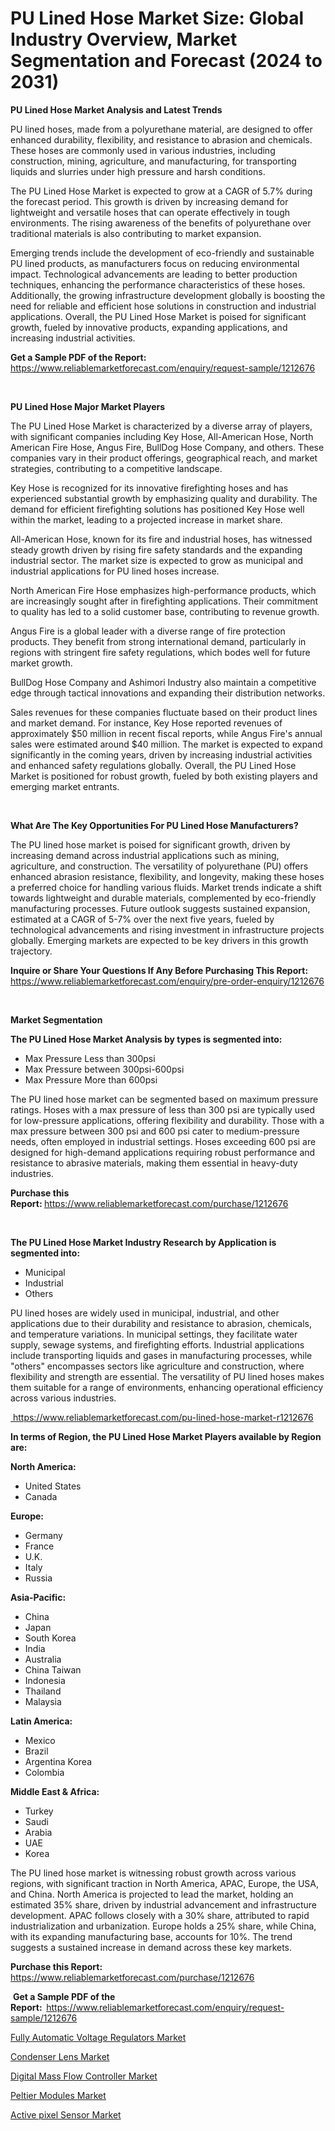 <p><h1>PU Lined Hose Market Size: Global Industry Overview, Market Segmentation and Forecast (2024 to 2031)</h1></p><p><strong>PU Lined Hose Market Analysis and Latest Trends</strong></p>
<p><p>PU lined hoses, made from a polyurethane material, are designed to offer enhanced durability, flexibility, and resistance to abrasion and chemicals. These hoses are commonly used in various industries, including construction, mining, agriculture, and manufacturing, for transporting liquids and slurries under high pressure and harsh conditions.</p><p>The PU Lined Hose Market is expected to grow at a CAGR of 5.7% during the forecast period. This growth is driven by increasing demand for lightweight and versatile hoses that can operate effectively in tough environments. The rising awareness of the benefits of polyurethane over traditional materials is also contributing to market expansion. </p><p>Emerging trends include the development of eco-friendly and sustainable PU lined products, as manufacturers focus on reducing environmental impact. Technological advancements are leading to better production techniques, enhancing the performance characteristics of these hoses. Additionally, the growing infrastructure development globally is boosting the need for reliable and efficient hose solutions in construction and industrial applications. Overall, the PU Lined Hose Market is poised for significant growth, fueled by innovative products, expanding applications, and increasing industrial activities.</p></p>
<p><strong>Get a Sample PDF of the Report:&nbsp;</strong> <a href="https://www.reliablemarketforecast.com/enquiry/request-sample/1212676?utm_campaign=1110&utm_medium=2&utm_source=Github&utm_content=ia&utm_term=06102024&utm_id=pu-lined-hose">https://www.reliablemarketforecast.com/enquiry/request-sample/1212676</a></p>
<p>&nbsp;</p>
<p><strong>PU Lined Hose Major Market Players</strong></p>
<p><p>The PU Lined Hose Market is characterized by a diverse array of players, with significant companies including Key Hose, All-American Hose, North American Fire Hose, Angus Fire, BullDog Hose Company, and others. These companies vary in their product offerings, geographical reach, and market strategies, contributing to a competitive landscape.</p><p>Key Hose is recognized for its innovative firefighting hoses and has experienced substantial growth by emphasizing quality and durability. The demand for efficient firefighting solutions has positioned Key Hose well within the market, leading to a projected increase in market share.</p><p>All-American Hose, known for its fire and industrial hoses, has witnessed steady growth driven by rising fire safety standards and the expanding industrial sector. The market size is expected to grow as municipal and industrial applications for PU lined hoses increase.</p><p>North American Fire Hose emphasizes high-performance products, which are increasingly sought after in firefighting applications. Their commitment to quality has led to a solid customer base, contributing to revenue growth.</p><p>Angus Fire is a global leader with a diverse range of fire protection products. They benefit from strong international demand, particularly in regions with stringent fire safety regulations, which bodes well for future market growth.</p><p>BullDog Hose Company and Ashimori Industry also maintain a competitive edge through tactical innovations and expanding their distribution networks.</p><p>Sales revenues for these companies fluctuate based on their product lines and market demand. For instance, Key Hose reported revenues of approximately $50 million in recent fiscal reports, while Angus Fire's annual sales were estimated around $40 million. The market is expected to expand significantly in the coming years, driven by increasing industrial activities and enhanced safety regulations globally. Overall, the PU Lined Hose Market is positioned for robust growth, fueled by both existing players and emerging market entrants.</p></p>
<p>&nbsp;</p>
<p><strong>What Are The Key Opportunities For PU Lined Hose Manufacturers?</strong></p>
<p><p>The PU lined hose market is poised for significant growth, driven by increasing demand across industrial applications such as mining, agriculture, and construction. The versatility of polyurethane (PU) offers enhanced abrasion resistance, flexibility, and longevity, making these hoses a preferred choice for handling various fluids. Market trends indicate a shift towards lightweight and durable materials, complemented by eco-friendly manufacturing processes. Future outlook suggests sustained expansion, estimated at a CAGR of 5-7% over the next five years, fueled by technological advancements and rising investment in infrastructure projects globally. Emerging markets are expected to be key drivers in this growth trajectory.</p></p>
<p><strong>Inquire or Share Your Questions If Any Before Purchasing This Report:</strong> <a href="https://www.reliablemarketforecast.com/enquiry/pre-order-enquiry/1212676?utm_campaign=1110&utm_medium=2&utm_source=Github&utm_content=ia&utm_term=06102024&utm_id=pu-lined-hose">https://www.reliablemarketforecast.com/enquiry/pre-order-enquiry/1212676</a></p>
<p>&nbsp;</p>
<p><strong>Market Segmentation</strong></p>
<p><strong>The PU Lined Hose Market Analysis by types is segmented into:</strong></p>
<p><ul><li>Max Pressure Less than 300psi</li><li>Max Pressure between 300psi-600psi</li><li>Max Pressure More than 600psi</li></ul></p>
<p><p>The PU lined hose market can be segmented based on maximum pressure ratings. Hoses with a max pressure of less than 300 psi are typically used for low-pressure applications, offering flexibility and durability. Those with a max pressure between 300 psi and 600 psi cater to medium-pressure needs, often employed in industrial settings. Hoses exceeding 600 psi are designed for high-demand applications requiring robust performance and resistance to abrasive materials, making them essential in heavy-duty industries.</p></p>
<p><strong>Purchase this Report:&nbsp;</strong><a href="https://www.reliablemarketforecast.com/purchase/1212676?utm_campaign=1110&utm_medium=2&utm_source=Github&utm_content=ia&utm_term=06102024&utm_id=pu-lined-hose">https://www.reliablemarketforecast.com/purchase/1212676</a></p>
<p>&nbsp;</p>
<p><strong>The PU Lined Hose Market Industry Research by Application is segmented into:</strong></p>
<p><ul><li>Municipal</li><li>Industrial</li><li>Others</li></ul></p>
<p><p>PU lined hoses are widely used in municipal, industrial, and other applications due to their durability and resistance to abrasion, chemicals, and temperature variations. In municipal settings, they facilitate water supply, sewage systems, and firefighting efforts. Industrial applications include transporting liquids and gases in manufacturing processes, while "others" encompasses sectors like agriculture and construction, where flexibility and strength are essential. The versatility of PU lined hoses makes them suitable for a range of environments, enhancing operational efficiency across various industries.</p></p>
<p><a href="https://www.reliablemarketforecast.com/pu-lined-hose-market-r1212676?utm_campaign=1110&utm_medium=2&utm_source=Github&utm_content=ia&utm_term=06102024&utm_id=pu-lined-hose">&nbsp;https://www.reliablemarketforecast.com/pu-lined-hose-market-r1212676</a></p>
<p><strong>In terms of Region, the PU Lined Hose Market Players available by Region are:</strong></p>
<p>
    <p> <strong> North America: </strong>
        <ul>
            <li>United States</li>
            <li>Canada</li>
        </ul>
        </p> 
    <p> <strong> Europe: </strong>
        <ul>
            <li>Germany</li>
            <li>France</li>
            <li>U.K.</li>
            <li>Italy</li>
            <li>Russia</li>
        </ul>
        </p> 
    <p> <strong> Asia-Pacific: </strong>
        <ul>
            <li>China</li>
            <li>Japan</li>
            <li>South Korea</li>
            <li>India</li>
            <li>Australia</li>
            <li>China Taiwan</li>
            <li>Indonesia</li>
            <li>Thailand</li>
            <li>Malaysia</li>
        </ul>
        </p> 
    <p> <strong> Latin America: </strong>
        <ul>
            <li>Mexico</li>
            <li>Brazil</li>
            <li>Argentina Korea</li>
            <li>Colombia</li>
        </ul>
        </p> 
    <p> <strong> Middle East & Africa: </strong>
        <ul>
            <li>Turkey</li>
            <li>Saudi</li>
            <li>Arabia</li>
            <li>UAE</li>
            <li>Korea</li>
        </ul>
    </p>
    </p>
<p><p>The PU lined hose market is witnessing robust growth across various regions, with significant traction in North America, APAC, Europe, the USA, and China. North America is projected to lead the market, holding an estimated 35% share, driven by industrial advancement and infrastructure development. APAC follows closely with a 30% share, attributed to rapid industrialization and urbanization. Europe holds a 25% share, while China, with its expanding manufacturing base, accounts for 10%. The trend suggests a sustained increase in demand across these key markets.</p></p>
<p><strong>Purchase this Report: </strong><a href="https://www.reliablemarketforecast.com/purchase/1212676?utm_campaign=1110&utm_medium=2&utm_source=Github&utm_content=ia&utm_term=06102024&utm_id=pu-lined-hose">https://www.reliablemarketforecast.com/purchase/1212676</a></p>
<p>&nbsp;<strong>Get a Sample PDF of the Report:&nbsp;&nbsp;</strong><a href="https://www.reliablemarketforecast.com/enquiry/request-sample/1212676?utm_campaign=1110&utm_medium=2&utm_source=Github&utm_content=ia&utm_term=06102024&utm_id=pu-lined-hose">https://www.reliablemarketforecast.com/enquiry/request-sample/1212676</a></p>
<p><strong></strong></p>
<p><p><a href="https://issuu.com/reportprime-2/docs/fully-automatic-voltage-regulators-_d1fc1d6539d85b?utm_campaign=1110&utm_medium=2&utm_source=Github&utm_content=ia&utm_term=06102024&utm_id=pu-lined-hose">Fully Automatic Voltage Regulators Market</a></p><p><a href="https://www.linkedin.com/pulse/condenser-lens-market-evolution-regional-adaptations-innovation-n3nce?utm_campaign=1110&utm_medium=2&utm_source=Github&utm_content=ia&utm_term=06102024&utm_id=pu-lined-hose">Condenser Lens Market</a></p><p><a href="https://github.com/WillieWoodard/Market-Research-Report-List-6/blob/main/digital-mass-flow-controller-market.md?utm_campaign=1110&utm_medium=2&utm_source=Github&utm_content=ia&utm_term=06102024&utm_id=pu-lined-hose">Digital Mass Flow Controller Market</a></p><p><a href="https://issuu.com/reportprime-2/docs/peltier-modules-market-size-2030.pp_a3964e683655c3?utm_campaign=1110&utm_medium=2&utm_source=Github&utm_content=ia&utm_term=06102024&utm_id=pu-lined-hose">Peltier Modules Market</a></p><p><a href="https://www.linkedin.com/pulse/emerging-opportunities-challenges-global-active-pixel-g3j8e?utm_campaign=1110&utm_medium=2&utm_source=Github&utm_content=ia&utm_term=06102024&utm_id=pu-lined-hose">Active pixel Sensor Market</a></p></p>